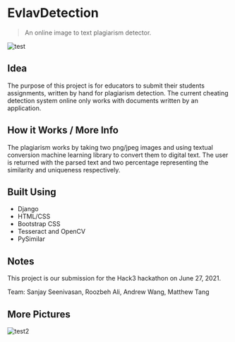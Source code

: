 # EvlavDetection

> An online image to text plagiarism detector.

![test](https://i.ibb.co/P6FxC6J/Screen-Shot-2021-06-27-at-11-19-50-AM.png)

## Idea

The purpose of this project is for educators to submit their students assignments, written by hand for plagiarism detection. The current cheating detection system online only works with documents written by an application. 

## How it Works / More Info

The plagiarism works by taking two png/jpeg images and using textual conversion machine learning library to convert them to digital text. The user is returned with the parsed text and two percentage representing the similarity and uniqueness respectively. 

## Built Using

- Django
- HTML/CSS
- Bootstrap CSS
- Tesseract and OpenCV
- PySimilar

## Notes

This project is our submission for the Hack3 hackathon on June 27, 2021.

Team: Sanjay Seenivasan, Roozbeh Ali, Andrew Wang, Matthew Tang

## More Pictures

![test2](https://i.ibb.co/4M6GkgX/Screen-Shot-2021-06-27-at-11-19-40-AM.png)
